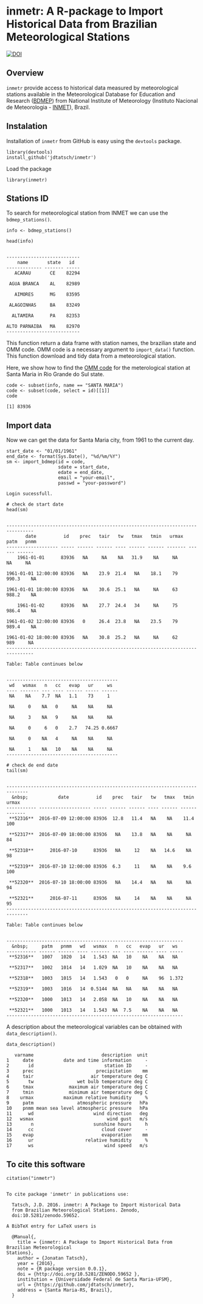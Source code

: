 inmetr: A R-package to Import Historical Data from Brazilian Meteorological Stations
====================================================================================

[![DOI](https://zenodo.org/badge/doi/10.5281/zenodo.59652.svg)](http://dx.doi.org/10.5281/zenodo.59652)

Overview
--------

`inmetr` provide access to historical data measured by meteorological
stations available in the Meteorological Database for Education and
Research ([BDMEP](http://www.inmet.gov.br/projetos/rede/pesquisa/)) from
National Institute of Meteorology (Instituto Nacional de Meteorologia -
[INMET](http://www.inmet.gov.br)), Brazil.

Instalation
-----------

Installation of `inmetr` from GitHub is easy using the `devtools`
package.

    library(devtools)
    install_github('jdtatsch/inmetr')

Load the package

    library(inmetr)

Stations ID
-----------

To search for meteorological station from INMET we can use the
`bdmep_stations()`.

    info <- bdmep_stations()

    head(info)


    ---------------------------
        name       state   id  
    ------------- ------- -----
       ACARAU       CE    82294

     AGUA BRANCA    AL    82989

       AIMORES      MG    83595

     ALAGOINHAS     BA    83249

      ALTAMIRA      PA    82353

    ALTO PARNAIBA   MA    82970
    ---------------------------

This function return a data frame with station names, the brazilian
state and OMM code. OMM code is a necessary argument to `import_data()`
function. This function download and tidy data from a meteorological
station.

Here, we show how to find the [OMM
code](http://www.wmo.int/pages/prog/www/ois/volume-a/StationIDs_Global_1509.pdf)
for the meterological station at Santa Maria in Rio Grande do Sul state.

    code <- subset(info, name == "SANTA MARIA")
    code <- subset(code, select = id)[[1]]
    code

    [1] 83936

Import data
-----------

Now we can get the data for Santa Maria city, from 1961 to the current
day.

    start_date <- "01/01/1961"
    end_date <- format(Sys.Date(), "%d/%m/%Y")
    sm <- import_bdmep(id = code,
                       sdate = start_date, 
                       edate = end_date, 
                       email = "your-email",
                       passwd = "your-password")

    Login sucessfull.

    # check de start date
    head(sm)


    --------------------------------------------------------------------------------
           date          id    prec   tair   tw   tmax   tmin   urmax   patm   pnmm 
    ------------------- ----- ------ ------ ---- ------ ------ ------- ------ ------
        1961-01-01      83936   NA     NA    NA   31.9    NA     NA      NA     NA  

    1961-01-01 12:00:00 83936   NA    23.9  21.4   NA    18.1    79    990.3    NA  

    1961-01-01 18:00:00 83936   NA    30.6  25.1   NA     NA     63    988.2    NA  

        1961-01-02      83936   NA    27.7  24.4   34     NA     75    986.4    NA  

    1961-01-02 12:00:00 83936   0     26.4  23.8   NA    23.5    79    989.4    NA  

    1961-01-02 18:00:00 83936   NA    30.8  25.2   NA     NA     62     989     NA  
    --------------------------------------------------------------------------------

    Table: Table continues below

     
    -----------------------------------------
     wd   wsmax   n   cc   evap   ur     ws  
    ---- ------- --- ---- ------ ----- ------
     NA    NA    7.7  NA   1.1    73     1   

     NA     0    NA   0     NA    NA     NA  

     NA     3    NA   9     NA    NA     NA  

     NA     0     6   0    2.7   74.25 0.6667

     NA     0    NA   4     NA    NA     NA  

     NA     1    NA   10    NA    NA     NA  
    -----------------------------------------

    # check de end date
    tail(sm)


    ------------------------------------------------------------------------------
      &nbsp;           date          id    prec   tair   tw   tmax   tmin   urmax 
    ----------- ------------------- ----- ------ ------ ---- ------ ------ -------
     **52316**  2016-07-09 12:00:00 83936  12.8   11.4   NA    NA    11.4    100  

     **52317**  2016-07-09 18:00:00 83936   NA    13.8   NA    NA     NA     84   

     **52318**      2016-07-10      83936   NA     12    NA   14.6    NA     98   

     **52319**  2016-07-10 12:00:00 83936  6.3     11    NA    NA    9.6     100  

     **52320**  2016-07-10 18:00:00 83936   NA    14.4   NA    NA     NA     94   

     **52321**      2016-07-11      83936   NA     14    NA    NA     NA     95   
    ------------------------------------------------------------------------------

    Table: Table continues below

     
    -----------------------------------------------------------------
      &nbsp;     patm   pnmm   wd   wsmax   n   cc   evap   ur   ws  
    ----------- ------ ------ ---- ------- --- ---- ------ ---- -----
     **52316**   1007   1020   14   1.543  NA   10    NA    NA   NA  

     **52317**   1002   1014   14   1.029  NA   10    NA    NA   NA  

     **52318**   1003   1015   14   1.543   0   0     NA    96  1.372

     **52319**   1003   1016   14  0.5144  NA   NA    NA    NA   NA  

     **52320**   1000   1013   14   2.058  NA   10    NA    NA   NA  

     **52321**   1000   1013   14   1.543  NA  7.5    NA    NA   NA  
    -----------------------------------------------------------------

A description about the meteorological variables can be obtained with
`data_description()`.

    data_description()

       varname                         description  unit
    1     date           date and time information     -
    2       id                          station ID     -
    3     prec                       precipitation    mm
    4     tair                     air temperature deg C
    5       tw                wet bulb temperature deg C
    6     tmax             maximum air temperature deg C
    7     tmin             minimum air temperature deg C
    8    urmax           maximum relative humidity     %
    9     patm                atmospheric pressure   hPa
    10    pnmm mean sea level atmospheric pressure   hPa
    11      wd                      wind direction   deg
    12   wsmax                           wind gust   m/s
    13       n                      sunshine hours     h
    14      cc                         cloud cover     -
    15    evap                         evaporation    mm
    16      ur                   relative humidity     %
    17      ws                          wind speed   m/s

To cite this software
---------------------

    citation("inmetr")


    To cite package 'inmetr' in publications use:

      Tatsch, J.D. 2016. inmetr: A Package to Import Historical Data
      from Brazilian Meteorological Stations. Zenodo,
      doi:10.5281/zenodo.59652.

    A BibTeX entry for LaTeX users is

      @Manual{,
        title = {inmetr: A Package to Import Historical Data from Brazilian Meteorological
    Stations},
        author = {Jonatan Tatsch},
        year = {2016},
        note = {R package version 0.0.1},
        doi = {http://doi.org/10.5281/ZENODO.59652 },
        institution = {Universidade Federal de Santa Maria-UFSM},
        url = {https://github.com/jdtatsch/inmetr},
        address = {Santa Maria-RS, Brazil},
      }
